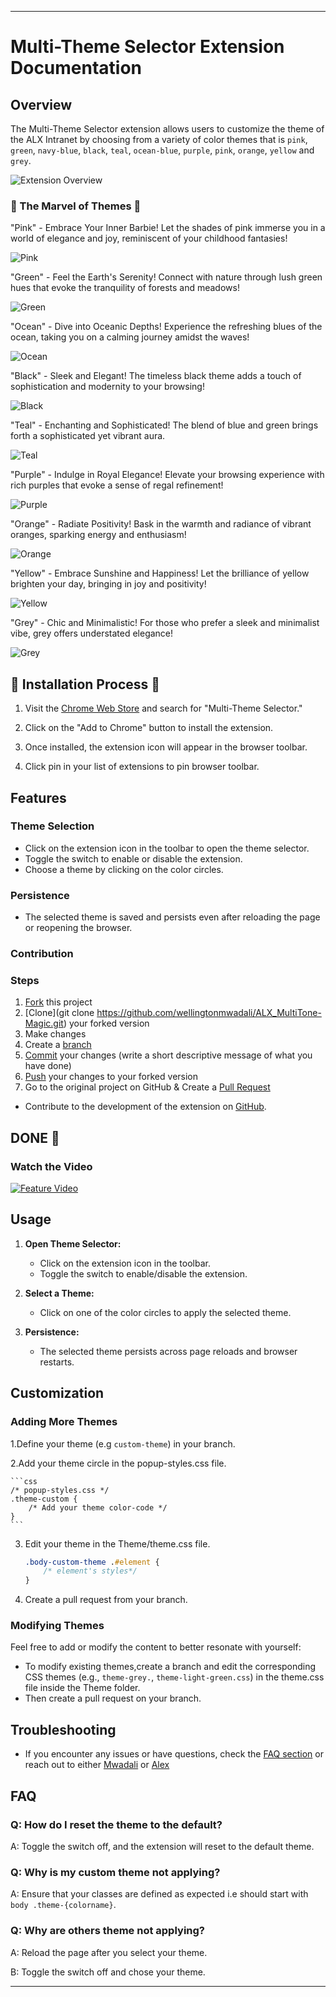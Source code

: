 

---

# Multi-Theme Selector Extension Documentation

## Overview

The Multi-Theme Selector extension allows users to customize the theme of the ALX Intranet by choosing from a variety of color themes that is  `pink`, `green`, `navy-blue`, `black`, `teal`, `ocean-blue`, `purple`, `pink`, `orange`, `yellow` and `grey`.

![Extension Overview](./extension/public/icons/large.png)

### 🌟 The Marvel of Themes 🌟
"Pink" - Embrace Your Inner Barbie!
Let the shades of pink immerse you in a world of elegance and joy, reminiscent of your childhood fantasies!

![Pink](./extension/screenshot/pink.png)

"Green" - Feel the Earth's Serenity!
Connect with nature through lush green hues that evoke the tranquility of forests and meadows!

![Green](./extension/screenshot/green.png)

"Ocean" - Dive into Oceanic Depths!
Experience the refreshing blues of the ocean, taking you on a calming journey amidst the waves!

![Ocean](./extension/screenshot/blue.png)

"Black" - Sleek and Elegant!
The timeless black theme adds a touch of sophistication and modernity to your browsing!

![Black](./extension/screenshot/black.png)


"Teal" - Enchanting and Sophisticated!
The blend of blue and green brings forth a sophisticated yet vibrant aura.

![Teal](./extension/screenshot/teal.png)

"Purple" - Indulge in Royal Elegance!
Elevate your browsing experience with rich purples that evoke a sense of regal refinement!

![Purple](./extension/screenshot/purple.png)

"Orange" - Radiate Positivity!
Bask in the warmth and radiance of vibrant oranges, sparking energy and enthusiasm!

![Orange](./extension/screenshot/orange.png)


"Yellow" - Embrace Sunshine and Happiness!
Let the brilliance of yellow brighten your day, bringing in joy and positivity!

![Yellow](./extension/screenshot/yellow.png)

"Grey" - Chic and Minimalistic!
For those who prefer a sleek and minimalist vibe, grey offers understated elegance!

![Grey](./extension/screenshot/grey.png)

## 🚀 Installation Process 🚀



1. Visit the [Chrome Web Store](https://chrome.google.com/webstore/category/extensions) and search for "Multi-Theme Selector."

2. Click on the "Add to Chrome" button to install the extension.

3. Once installed, the extension icon will appear in the browser toolbar.

4. Click pin in your list of extensions to pin browser toolbar.

## Features

### Theme Selection

- Click on the extension icon in the toolbar to open the theme selector.
- Toggle the switch to enable or disable the extension.
- Choose a theme by clicking on the color circles.


### Persistence

- The selected theme is saved and persists even after reloading the page or reopening the browser.

### Contribution

### **Steps**

1. [Fork](https://github.com/wellingtonmwadali/ALX_MultiTone-Magic/fork/) this project
2. [Clone](git clone https://github.com/wellingtonmwadali/ALX_MultiTone-Magic.git) your forked version
3. Make changes
4. Create a [branch](https://docs.github.com/en/pull-requests/collaborating-with-pull-requests/proposing-changes-to-your-work-with-pull-requests/about-branches#working-with-branches)
5. [Commit](https://help.github.com/articles/adding-a-file-to-a-repository-using-the-command-line/) your changes (write a short descriptive message of what you have done)
6. [Push](https://help.github.com/articles/pushing-to-a-remote/) your changes to your forked version
7. Go to the original project on GitHub & Create a [Pull Request](https://help.github.com/articles/about-pull-requests/)


- Contribute to the development of the extension on [GitHub](https://github.com/wellingtonmwadali/ALX_MultiTone-Magic/).

## DONE 🥳


### Watch the Video

[![Feature Video](./images/feature-video-thumbnail.png)](https://www.example.com/feature-video.mp4)

## Usage

1. **Open Theme Selector:**
   - Click on the extension icon in the toolbar.
   - Toggle the switch to enable/disable the extension.

2. **Select a Theme:**
   - Click on one of the color circles to apply the selected theme.

3. **Persistence:**
   - The selected theme persists across page reloads and browser restarts.

## Customization

### Adding More Themes

1.Define your theme (e.g  `custom-theme`) in your branch.

2.Add your theme circle in the popup-styles.css file.

    ```css
    /* popup-styles.css */
    .theme-custom {
        /* Add your theme color-code */
    }
    ```

3. Edit your theme in the Theme/theme.css file.

    ```css
    .body-custom-theme .#element {
        /* element's styles*/
    }
    ```

4. Create a pull request from your branch.

### Modifying Themes
Feel free to add or modify the content to better resonate with yourself: 
- To modify existing themes,create a branch and edit the corresponding CSS themes (e.g., `theme-grey.`, `theme-light-green.css`) in the theme.css file inside the Theme folder.
- Then create a pull request on your branch.

## Troubleshooting

- If you encounter any issues or have questions, check the [FAQ section](#faq) or reach out to either [Mwadali](mailto:wellingtonmwadali.com) or [Alex](mailto:lexizgichbuoy@gmail.com)

## FAQ

### Q: How do I reset the theme to the default?

A: Toggle the switch off, and the extension will reset to the default theme.

### Q: Why is my custom theme not applying?

A: Ensure that your classes are defined as expected i.e should start with `body .theme-{colorname}`.

### Q: Why are others theme not applying?

A: Reload the page after you select your theme.

B: Toggle the switch off and chose your theme.

---
